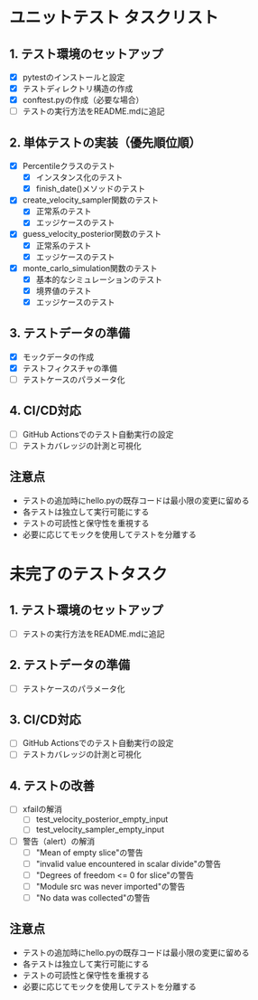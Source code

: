 # ユニットテスト タスクリスト

## 1. テスト環境のセットアップ
- [x] pytestのインストールと設定
- [x] テストディレクトリ構造の作成
- [x] conftest.pyの作成（必要な場合）
- [ ] テストの実行方法をREADME.mdに追記

## 2. 単体テストの実装（優先順位順）
- [x] Percentileクラスのテスト
  - [x] インスタンス化のテスト
  - [x] finish_date()メソッドのテスト
- [x] create_velocity_sampler関数のテスト
  - [x] 正常系のテスト
  - [x] エッジケースのテスト
- [x] guess_velocity_posterior関数のテスト
  - [x] 正常系のテスト
  - [x] エッジケースのテスト
- [x] monte_carlo_simulation関数のテスト
  - [x] 基本的なシミュレーションのテスト
  - [x] 境界値のテスト
  - [x] エッジケースのテスト

## 3. テストデータの準備
- [x] モックデータの作成
- [x] テストフィクスチャの準備
- [ ] テストケースのパラメータ化

## 4. CI/CD対応
- [ ] GitHub Actionsでのテスト自動実行の設定
- [ ] テストカバレッジの計測と可視化

## 注意点
- テストの追加時にhello.pyの既存コードは最小限の変更に留める
- 各テストは独立して実行可能にする
- テストの可読性と保守性を重視する
- 必要に応じてモックを使用してテストを分離する

# 未完了のテストタスク

## 1. テスト環境のセットアップ
- [ ] テストの実行方法をREADME.mdに追記

## 2. テストデータの準備
- [ ] テストケースのパラメータ化

## 3. CI/CD対応
- [ ] GitHub Actionsでのテスト自動実行の設定
- [ ] テストカバレッジの計測と可視化

## 4. テストの改善
- [ ] xfailの解消
  - [ ] test_velocity_posterior_empty_input
  - [ ] test_velocity_sampler_empty_input
- [ ] 警告（alert）の解消
  - [ ] "Mean of empty slice"の警告
  - [ ] "invalid value encountered in scalar divide"の警告
  - [ ] "Degrees of freedom <= 0 for slice"の警告
  - [ ] "Module src was never imported"の警告
  - [ ] "No data was collected"の警告

## 注意点
- テストの追加時にhello.pyの既存コードは最小限の変更に留める
- 各テストは独立して実行可能にする
- テストの可読性と保守性を重視する
- 必要に応じてモックを使用してテストを分離する 
